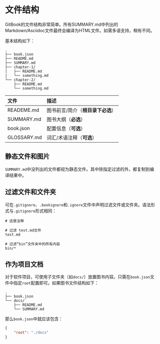 # 文件结构

GitBook的文件结构非常简单。所有SUMMARY.md中列出的Markdown/Asciidoc文件最终会编译为HTML文件。如需多语支持，稍有不同。

基本结构如下：

```text
.
├── book.json
├── README.md
├── SUMMARY.md
├── chapter-1/
|   ├── README.md
|   └── something.md
└── chapter-2/
    ├── README.md
    └── something.md
```

文件          | 描述
:---------- | :------------------
READEME.md  | 图书前言/简介（**根目录下必选**）
SUMMARY.md  | 图书大纲（**必选**）
book.json   | 配置信息（**可选**）
GLOSSARY.md | 词汇/术语注释（**可选**）

## 静态文件和图片

`SUMMARY.md`中没列出的文件都视为静态文件。其中除指定过滤的外，都复制到编译结果中。

## 过滤文件和文件夹

可在`.gitignore`、`.bookignore`和`.ignore`文件中声明过滤文件或文件夹。语法形式与`.gitignore`形式相同：

```text
# 这是注释

# 过滤 test.md文件
test.md

# 过滤“bin”文件夹中的所有内容
bin/*
```

## 作为项目文档

对于软件项目，可使用子文件夹（如`docs/`）放置图书内容。只需在`book.json`文件中指定`root`配置即可。如果图书文件结构如下：

```text
.
├── book.json
└── docs/
    ├── README.md
    └── SUMMARY.md
```

那么`book.json`中就应该包含：

```json
{
    "root": "./docs"
}
```
